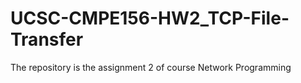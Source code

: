 # UCSC-CMPE156-HW2_TCP-File-Transfer
The repository is the assignment 2 of course Network Programming
